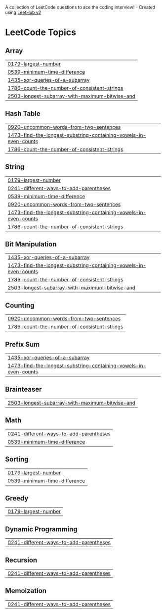 A collection of LeetCode questions to ace the coding interview! - Created using [LeetHub v2](https://github.com/arunbhardwaj/LeetHub-2.0)
<!---LeetCode Topics Start-->
# LeetCode Topics
## Array
|  |
| ------- |
| [0179-largest-number](https://github.com/Viral-Ahir/LeetCode_Daily/tree/master/0179-largest-number) |
| [0539-minimum-time-difference](https://github.com/Viral-Ahir/LeetCode_Daily/tree/master/0539-minimum-time-difference) |
| [1435-xor-queries-of-a-subarray](https://github.com/Viral-Ahir/LeetCode_Daily/tree/master/1435-xor-queries-of-a-subarray) |
| [1786-count-the-number-of-consistent-strings](https://github.com/Viral-Ahir/LeetCode_Daily/tree/master/1786-count-the-number-of-consistent-strings) |
| [2503-longest-subarray-with-maximum-bitwise-and](https://github.com/Viral-Ahir/LeetCode_Daily/tree/master/2503-longest-subarray-with-maximum-bitwise-and) |
## Hash Table
|  |
| ------- |
| [0920-uncommon-words-from-two-sentences](https://github.com/Viral-Ahir/LeetCode_Daily/tree/master/0920-uncommon-words-from-two-sentences) |
| [1473-find-the-longest-substring-containing-vowels-in-even-counts](https://github.com/Viral-Ahir/LeetCode_Daily/tree/master/1473-find-the-longest-substring-containing-vowels-in-even-counts) |
| [1786-count-the-number-of-consistent-strings](https://github.com/Viral-Ahir/LeetCode_Daily/tree/master/1786-count-the-number-of-consistent-strings) |
## String
|  |
| ------- |
| [0179-largest-number](https://github.com/Viral-Ahir/LeetCode_Daily/tree/master/0179-largest-number) |
| [0241-different-ways-to-add-parentheses](https://github.com/Viral-Ahir/LeetCode_Daily/tree/master/0241-different-ways-to-add-parentheses) |
| [0539-minimum-time-difference](https://github.com/Viral-Ahir/LeetCode_Daily/tree/master/0539-minimum-time-difference) |
| [0920-uncommon-words-from-two-sentences](https://github.com/Viral-Ahir/LeetCode_Daily/tree/master/0920-uncommon-words-from-two-sentences) |
| [1473-find-the-longest-substring-containing-vowels-in-even-counts](https://github.com/Viral-Ahir/LeetCode_Daily/tree/master/1473-find-the-longest-substring-containing-vowels-in-even-counts) |
| [1786-count-the-number-of-consistent-strings](https://github.com/Viral-Ahir/LeetCode_Daily/tree/master/1786-count-the-number-of-consistent-strings) |
## Bit Manipulation
|  |
| ------- |
| [1435-xor-queries-of-a-subarray](https://github.com/Viral-Ahir/LeetCode_Daily/tree/master/1435-xor-queries-of-a-subarray) |
| [1473-find-the-longest-substring-containing-vowels-in-even-counts](https://github.com/Viral-Ahir/LeetCode_Daily/tree/master/1473-find-the-longest-substring-containing-vowels-in-even-counts) |
| [1786-count-the-number-of-consistent-strings](https://github.com/Viral-Ahir/LeetCode_Daily/tree/master/1786-count-the-number-of-consistent-strings) |
| [2503-longest-subarray-with-maximum-bitwise-and](https://github.com/Viral-Ahir/LeetCode_Daily/tree/master/2503-longest-subarray-with-maximum-bitwise-and) |
## Counting
|  |
| ------- |
| [0920-uncommon-words-from-two-sentences](https://github.com/Viral-Ahir/LeetCode_Daily/tree/master/0920-uncommon-words-from-two-sentences) |
| [1786-count-the-number-of-consistent-strings](https://github.com/Viral-Ahir/LeetCode_Daily/tree/master/1786-count-the-number-of-consistent-strings) |
## Prefix Sum
|  |
| ------- |
| [1435-xor-queries-of-a-subarray](https://github.com/Viral-Ahir/LeetCode_Daily/tree/master/1435-xor-queries-of-a-subarray) |
| [1473-find-the-longest-substring-containing-vowels-in-even-counts](https://github.com/Viral-Ahir/LeetCode_Daily/tree/master/1473-find-the-longest-substring-containing-vowels-in-even-counts) |
## Brainteaser
|  |
| ------- |
| [2503-longest-subarray-with-maximum-bitwise-and](https://github.com/Viral-Ahir/LeetCode_Daily/tree/master/2503-longest-subarray-with-maximum-bitwise-and) |
## Math
|  |
| ------- |
| [0241-different-ways-to-add-parentheses](https://github.com/Viral-Ahir/LeetCode_Daily/tree/master/0241-different-ways-to-add-parentheses) |
| [0539-minimum-time-difference](https://github.com/Viral-Ahir/LeetCode_Daily/tree/master/0539-minimum-time-difference) |
## Sorting
|  |
| ------- |
| [0179-largest-number](https://github.com/Viral-Ahir/LeetCode_Daily/tree/master/0179-largest-number) |
| [0539-minimum-time-difference](https://github.com/Viral-Ahir/LeetCode_Daily/tree/master/0539-minimum-time-difference) |
## Greedy
|  |
| ------- |
| [0179-largest-number](https://github.com/Viral-Ahir/LeetCode_Daily/tree/master/0179-largest-number) |
## Dynamic Programming
|  |
| ------- |
| [0241-different-ways-to-add-parentheses](https://github.com/Viral-Ahir/LeetCode_Daily/tree/master/0241-different-ways-to-add-parentheses) |
## Recursion
|  |
| ------- |
| [0241-different-ways-to-add-parentheses](https://github.com/Viral-Ahir/LeetCode_Daily/tree/master/0241-different-ways-to-add-parentheses) |
## Memoization
|  |
| ------- |
| [0241-different-ways-to-add-parentheses](https://github.com/Viral-Ahir/LeetCode_Daily/tree/master/0241-different-ways-to-add-parentheses) |
<!---LeetCode Topics End-->
